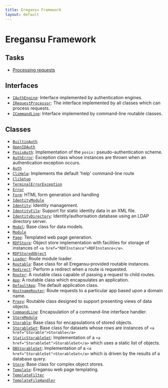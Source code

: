 ```yaml
---
title: Eregansu Framework
layout: default
---
```


# Eregansu Framework

## Tasks

* <a href="Processing-requests">Processing requests</a>

## Interfaces

* <code><a href="IAuthEngine">IAuthEngine</a></code>: Interface implemented by authentication engines.
* <code><a href="IRequestProcessor">IRequestProcessor</a></code>: The interface implemented by all classes which can process requests.
* <code><a href="ICommandLine">ICommandLine</a></code>: Interface implemented by command-line routable classes.

## Classes

* <code><a href="BuiltinAuth">BuiltinAuth</a></code>
* <code><a href="OpenIDAuth">OpenIDAuth</a></code>
* <code><a href="PosixAuth">PosixAuth</a></code>: Implementation of the <code>posix:</code> pseudo-authentication scheme.
* <code><a href="AuthError">AuthError</a></code>: Exception class whose instances are thrown when an authentication exception
occurs.
* <code><a href="Auth">Auth</a></code>
* <code><a href="CliHelp">CliHelp</a></code>: Implements the default 'help' command-line route
* <code><a href="CliSetup">CliSetup</a></code>
* <code><a href="TerminalErrorException">TerminalErrorException</a></code>
* <code><a href="Error">Error</a></code>
* <code><a href="Form">Form</a></code>: HTML form generation and handling
* <code><a href="IdentityModule">IdentityModule</a></code>
* <code><a href="Identity">Identity</a></code>: Identity management.
* <code><a href="IdentityFile">IdentityFile</a></code>: Support for static identity data in an XML file.
* <code><a href="IdentityDirectory">IdentityDirectory</a></code>: Identity/authorisation database using an LDAP directory server.
* <code><a href="Model">Model</a></code>: Base class for data models.
* <code><a href="Module">Module</a></code>
* <code><a href="Page">Page</a></code>: Templated web page generation.
* <code><a href="RDFStore">RDFStore</a></code>: Object store implementation with facilities for storage of instances of
`<a href="RDFInstance">RDFInstance</a>`.
* <code><a href="RDFStoredObject">RDFStoredObject</a></code>
* <code><a href="Loader">Loader</a></code>: Route module loader.
* <code><a href="Routable">Routable</a></code>: Base class for all Eregansu-provided routable instances.
* <code><a href="Redirect">Redirect</a></code>: Perform a redirect when a route is requested.
* <code><a href="Router">Router</a></code>: A routable class capable of passing a request to child routes.
* <code><a href="App">App</a></code>: A routable class which encapsulates an application.
* <code><a href="DefaultApp">DefaultApp</a></code>: The default application class.
* <code><a href="HostnameRouter">HostnameRouter</a></code>: Route requests to a particular app based upon a domain name.
* <code><a href="Proxy">Proxy</a></code>: Routable class designed to support presenting views of data objects.
* <code><a href="CommandLine">CommandLine</a></code>: Encapsulation of a command-line interface handler.
* <code><a href="StoreModule">StoreModule</a></code>
* <code><a href="Storable">Storable</a></code>: Base class for encapsulations of stored objects.
* <code><a href="StorableSet">StorableSet</a></code>: Base class for datasets whose rows are instances of `<a href="Storable">Storable</a>`
* <code><a href="StaticStorableSet">StaticStorableSet</a></code>: Implementation of a `<a href="StorableSet">StorableSet</a>` which uses a static list of objects.
* <code><a href="DBStorableSet">DBStorableSet</a></code>: Implementation of a `<a href="StorableSet">StorableSet</a>` which is driven by the results of a
database query.
* <code><a href="Store">Store</a></code>: Base class for complex object stores.
* <code><a href="Template">Template</a></code>: Eregansu web page templating.
* <code><a href="TemplateFilter">TemplateFilter</a></code>
* <code><a href="TemplateFileHandler">TemplateFileHandler</a></code>


